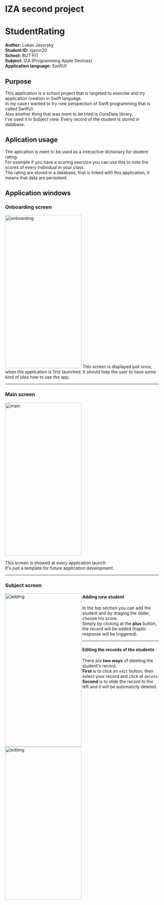 # IZA second project
# StudentRating
**Author:** Lukas Javorsky  
**Student ID:** xjavor20  
**School:** BUT FIT  
**Subject:** IZA (Programming Apple Devices)  
**Application language:** SwiftUI

## Purpose
This application is a school project that is targeted to exercise and try application creation in Swift language.  
In my case I wanted to try new perspection of Swift programming that is called SwiftUI.  
Also another thing that was ment to be tried is CoreData library.  
I've used it in Subject view. Every record of the student is stored in database.  

## Aplication usage
The aplication is ment to be used as a interactive dictionary for student rating.  
For example if you have a scoring exercice you can use this to note the scores of every individual in your class.  
The rating are stored in a database, that is linked with this application, it means that data are persistent.  

## Application windows
### Onboarding screen
<img src="https://user-images.githubusercontent.com/52954689/82213085-e42ffd00-9913-11ea-9599-1c066fb66cb1.jpeg" alt="onboarding" width="250" height="500">
This screen is displayed just once, when the application is first launched.  
It should help the user to have some kind of idea how to use the app.  

---
### Main screen
<img src="https://user-images.githubusercontent.com/52954689/82213549-9d8ed280-9914-11ea-94c7-cb5841b0191e.jpg" alt="main" width="250" height="500">

This screen is showed at every application launch.  
It's just a template for future application development.  

---
### Subject screen
<img align=left src="https://user-images.githubusercontent.com/52954689/82213801-0e35ef00-9915-11ea-8710-76e6bbabbcf2.jpg" alt="adding" width="250" height="500">

#### Adding new student

In the top section you can add the student and by draging the slider, choose his score.  
Simply by clicking at the **plus** button, the record will be added (haptic response will be triggered).  

---
<img align=left src="https://user-images.githubusercontent.com/52954689/82213840-1db53800-9915-11ea-8159-52f381bc0047.jpg" alt="editing" width="250" height="500">

#### Editing the records of the students

There are **two ways** of deleting the student's record.  
**First** is to click an `edit` button, then select your record and click at `delete`.  
**Second** is to slide the record to the left and it will be automaticly deleted.  
